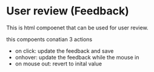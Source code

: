 # User review (Feedback)
This is html compoenet that can be used for user review. 

this compoents conatian 3 actions

- on click: update the feedback and save
- onhover: update the feedback while the mouse in
- on mouse out: revert to inital value
